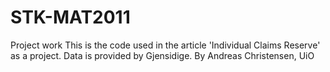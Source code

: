 # STK-MAT2011
Project work
This is the code used in the article 'Individual Claims Reserve' as a project. Data is provided by Gjensidige.
By Andreas Christensen, UiO
